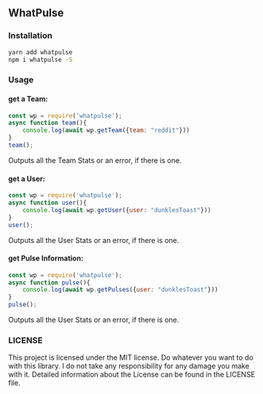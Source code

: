 ## WhatPulse

### Installation
```bash
yarn add whatpulse
npm i whatpulse -S
```

### Usage
#### get a Team:
```js
const wp = require('whatpulse');
async function team(){
    console.log(await wp.getTeam({team: "reddit"}))
}
team();
```
Outputs all the Team Stats or an error, if there is one.

#### get a User:
```js
const wp = require('whatpulse');
async function user(){
    console.log(await wp.getUser({user: "dunklesToast"}))
}
user();
```
Outputs all the User Stats or an error, if there is one.

#### get Pulse Information:
```js
const wp = require('whatpulse');
async function pulse(){
    console.log(await wp.getPulses({user: "dunklesToast"}))
}
pulse();
```
Outputs all the User Stats or an error, if there is one.


### LICENSE
This project is licensed under the MIT license. Do whatever you want to do with this library. I do not take any responsibility for any damage you make with it.
Detailed information about the License can be found in the LICENSE file.